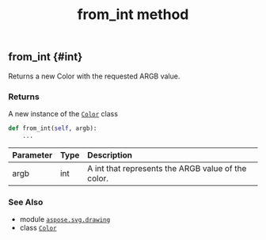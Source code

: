 ﻿---
title: from_int method
second_title: Aspose.SVG for Python via .NET API References
description: 
type: docs
weight: 130
url: /python-net/aspose.svg.drawing/color/from_int/
is_root: false
---

## from_int {#int}

Returns a new Color with the requested ARGB value.


### Returns 


A new instance of the [`Color`](/svg/python-net/aspose.svg.drawing/color) class


```python
def from_int(self, argb):
    ...
```


| Parameter | Type | Description |
| :- | :- | :- |
| argb | int | A int that represents the ARGB value of the color. |



### See Also
* module [`aspose.svg.drawing`](../../)
* class [`Color`](/svg/python-net/aspose.svg.drawing/color)
